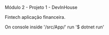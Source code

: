 Módulo 2 - Projeto 1 - DevInHouse

Fintech aplicação financeira.

On console inside '/src/App/' run '$ dotnet run'

